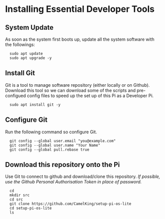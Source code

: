 # Installing Essential Developer Tools

## System Update
As soon as the system first boots up, update all the system software with the followings:
```
  sudo apt update
  sudo apt upgrade -y
```

## Install Git
Git is a tool to manage software repository (either locally or on Github).
Download this tool so we can download some of the scripts and pre-configued config files to speed up the set up of this Pi as a Developer Pi.
```
  sudo apt install git -y
```

## Configure Git
Run the following command so configure Git.
```
  git config --global user.email "you@example.com"
  git config --global user.name "Your Name"
  git config --global pull.rebase true
```

## Download this repository onto the Pi
Use Git to connect to github and download/clone this repository.
*If possible, use the Github Personal Authorisation Token in place of password.*
```
  cd
  mkdir src
  cd src
  git clone https://github.com/CamelKing/setup-pi-os-lite
  cd setup-pi-os-lite
  ls
```
